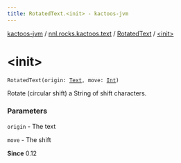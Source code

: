 ```yaml
---
title: RotatedText.<init> - kactoos-jvm
---
```


[kactoos-jvm](../../index.html) / [nnl.rocks.kactoos.text](../index.html) / [RotatedText](index.html) / [&lt;init&gt;](./-init-.html)

# &lt;init&gt;

`RotatedText(origin: `[`Text`](../../nnl.rocks.kactoos/-text/index.html)`, move: `[`Int`](https://kotlinlang.org/api/latest/jvm/stdlib/kotlin/-int/index.html)`)`

Rotate (circular shift) a String of shift characters.

### Parameters

`origin` - The text

`move` - The shift

**Since**
0.12

